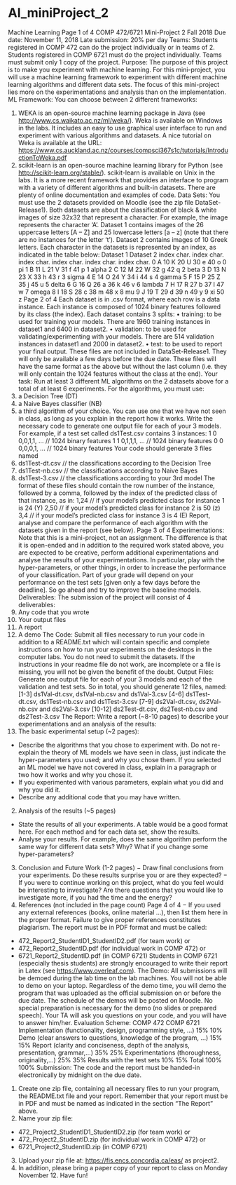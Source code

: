 # AI_miniProject_2
Machine Learning
 Page 1 of 4
COMP 472/6721 Mini-Project 2 Fall 2018
Due date: November 11, 2018
Late submission: 20% per day
Teams: Students registered in COMP 472 can do the project individually or in teams of 2.
 Students registered in COMP 6721 must do the project individually.
 Teams must submit only 1 copy of the project.
Purpose: The purpose of this project is to make you experiment with machine learning.
For this mini-project, you will use a machine learning framework to experiment with different machine
learning algorithms and different data sets. The focus of this mini-project lies more on the experimentations
and analysis than on the implementation.
ML Framework:
You can choose between 2 different frameworks:
1. WEKA is an open-source machine learning package in Java (see http://www.cs.waikato.ac.nz/ml/weka/).
Weka is available on Windows in the labs. It includes an easy to use graphical user interface to run and
experiment with various algorithms and datasets. A nice tutorial on Weka is available at the URL:
https://www.cs.auckland.ac.nz/courses/compsci367s1c/tutorials/IntroductionToWeka.pdf
2. scikit-learn is an open-source machine learning library for Python (see http://scikit-learn.org/stable/).
scikit-learn is available on Unix in the labs. It is a more recent framework that provides an interface to
program with a variety of different algorithms and built-in datasets. There are plenty of online
documentation and examples of code.
Data Sets:
You must use the 2 datasets provided on Moodle (see the zip file DataSet-Release1).
Both datasets are about the classification of black & white images of size 32x32 that represent a character.
For example, the image represents the character ‘A’.
Dataset 1 contains images of the 26 uppercase letters [A – Z] and 25 lowercase letters [a – z] (note that there
are no instances for the letter ‘t’).
Dataset 2 contains images of 10 Greek letters.
Each character in the datasets is represented by an index, as indicated in the table below:
Dataset 1 Dataset 2
index char. index char. index char. index char. index char. index char.
0 A 10 K 20 U 30 e 40 o 0 pi
1 B 11 L 21 V 31 f 41 p 1 alpha
2 C 12 M 22 W 32 g 42 q 2 beta
3 D 13 N 23 X 33 h 43 r 3 sigma
4 E 14 O 24 Y 34 i 44 s 4 gamma
5 F 15 P 25 Z 35 j 45 u 5 delta
6 G 16 Q 26 a 36 k 46 v 6 lambda
7 H 17 R 27 b 37 l 47 w 7 omega
8 I 18 S 28 c 38 m 48 x 8 mu
9 J 19 T 29 d 39 n 49 y 9 xi
 50 z 
 Page 2 of 4
Each dataset is in .csv format, where each row is a data instance.
Each instance is composed of 1024 binary features followed by its class (the index).
Each dataset contains 3 splits:
• training: to be used for training your models.
There are 1960 training instances in dataset1 and 6400 in dataset2.
• validation: to be used for validating/experimenting with your models.
There are 514 validation instances in dataset1 and 2000 in dataset2.
• test: to be used to report your final output. These files are not included in DataSet-Release1.
They will only be available a few days before the due date. These files will have the same format as the
above but without the last column (i.e. they will only contain the 1024 features without the class at the
end).
Your task:
Run at least 3 different ML algorithms on the 2 datasets above for a total of at least 6 experiments.
For the algorithms, you must use:
1. a Decision Tree (DT)
2. a Naive Bayes classifier (NB)
3. a third algorithm of your choice. You can use one that we have not seen in class, as long as you
explain in the report how it works.
Write the necessary code to generate one output file for each of your 3 models.
For example, if a test set called ds1Test.csv contains 3 instances:
1 0 0,0,1,1, ... // 1024 binary features
1 1 0,1,1,1, ... // 1024 binary features
0 0 0,0,0,1, ... // 1024 binary features
Your code should generate 3 files named
1. ds1Test-dt.csv // the classifications according to the Decision Tree
2. ds1Test-nb.csv // the classifications according to Naive Bayes
3. ds1Test-3.csv // the classifications according to your 3rd model
The format of these files should contain the row number of the instance, followed by a comma, followed by the
index of the predicted class of that instance, as in:
1,24 // if your model’s predicted class for instance 1 is 24 (Y)
2,50 // if your model’s predicted class for instance 2 is 50 (z)
3,4 // if your model’s predicted class for instance 3 is 4 (E)
Report, analyse and compare the performance of each algorithm with the datasets given in the report
(see below). 
 Page 3 of 4
Experimentations:
Note that this is a mini-project, not an assignment. The difference is that it is open-ended and in addition to the
required work stated above, you are expected to be creative, perform additional experimentations and analyse
the results of your experimentations. In particular, play with the hyper-parameters, or other things, in order to
increase the performance of your classification.
Part of your grade will depend on your performance on the test sets [given only a few days before the deadline].
So go ahead and try to improve the baseline models.
Deliverables:
The submission of the project will consist of 4 deliverables:
1. Any code that you wrote
2. Your output files
3. A report
4. A demo
The Code:
Submit all files necessary to run your code in addition to a README.txt which will contain specific and
complete instructions on how to run your experiments on the desktops in the computer labs. You do not need to
submit the datasets.
If the instructions in your readme file do not work, are incomplete or a file is missing, you will not be given the
benefit of the doubt.
Output Files:
Generate one output file for each of your 3 models and each of the validation and test sets. So in total, you
should generate 12 files, named:
[1-3] ds1Val-dt.csv, ds1Val-nb.csv and ds1Val-3.csv
[4-6] ds1Test-dt.csv, ds1Test-nb.csv and ds1Test-3.csv
[7-9] ds2Val-dt.csv, ds2Val-nb.csv and ds2Val-3.csv
[10-12] ds2Test-dt.csv, ds2Test-nb.csv and ds2Test-3.csv
The Report:
Write a report (~8-10 pages) to describe your experimentations and an analysis of the results:
1. The basic experimental setup (~2 pages):
- Describe the algorithms that you chose to experiment with. Do not re-explain the theory of ML
models we have seen in class, just indicate the hyper-parameters you used; and why you chose them.
If you selected an ML model we have not covered in class, explain in a paragraph or two how it
works and why you chose it.
- If you experimented with various parameters, explain what you did and why you did it.
- Describe any additional code that you may have written.
2. Analysis of the results (~5 pages)
- State the results of all your experiments. A table would be a good format here. For each method and
for each data set, show the results.
- Analyse your results. For example, does the same algorithm perform the same way for different data
sets? Why? What if you change some hyper-parameters?
3. Conclusion and Future Work (1-2 pages)
− Draw final conclusions from your experiments. Do these results surprise you or are they expected?
− If you were to continue working on this project, what do you feel would be interesting to investigate?
Are there questions that you would like to investigate more, if you had the time and the energy?
4. References (not included in the page count) 
 Page 4 of 4
− If you used any external references (books, online material …), then list them here in the proper
format. Failure to give proper references constitutes plagiarism.
The report must be in PDF format and must be called:
- 472_Report2_StudentID1_StudentID2.pdf (for team work) or
- 472_Report2_StudentID.pdf (for individual work in COMP 472) or
- 6721_Report2_StudentID.pdf (in COMP 6721)
Students in COMP 6721 (especially thesis students) are strongly encouraged to write their report in
Latex (see https://www.overleaf.com).
The Demo:
All submissions will be demoed during the lab time on the lab machines. You will not be able to demo
on your laptop. Regardless of the demo time, you will demo the program that was uploaded as the
official submission on or before the due date. The schedule of the demos will be posted on Moodle.
No special preparation is necessary for the demo (no slides or prepared speech). Your TA will ask you
questions on your code, and you will have to answer him/her.
Evaluation Scheme:
COMP 472 COMP 6721
Implementation (functionality, design, programming style, ...) 15% 10%
Demo (clear answers to questions, knowledge of the
program, ...)
15% 15%
Report (clarity and conciseness, depth of the analysis,
presentation, grammar,...)
35% 25%
Experimentations (thoroughness, originality,...) 25% 35%
Results with the test sets 10% 15%
Total 100% 100%
Submission:
The code and the report must be handed-in electronically by midnight on the due date.
1. Create one zip file, containing all necessary files to run your program, the README.txt file and your
report. Remember that your report must be in PDF and must be named as indicated in the section “The
Report” above.
2. Name your zip file:
- 472_Project2_StudentID1_StudentID2.zip (for team work) or
- 472_Project2_StudentID.zip (for individual work in COMP 472) or
- 6721_Project2_StudentID.zip (in COMP 6721)
3. Upload your zip file at: https://fis.encs.concordia.ca/eas/ as project2.
4. In addition, please bring a paper copy of your report to class on Monday November 12.
Have fun! 
